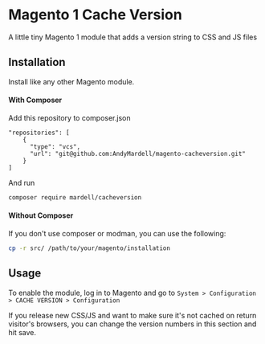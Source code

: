 # Magento 1 Cache Version
A little tiny Magento 1 module that adds a version string to CSS and JS files

## Installation
Install like any other Magento module.

#### With Composer

Add this repository to composer.json

```
"repositories": [
    {
      "type": "vcs",
      "url": "git@github.com:AndyMardell/magento-cacheversion.git"
    }
]
```
And run
```bash
composer require mardell/cacheversion
```

#### Without Composer

If you don't use composer or modman, you can use the following:

```bash
cp -r src/ /path/to/your/magento/installation
```

## Usage

To enable the module, log in to Magento and go to `System > Configuration > CACHE VERSION > Configuration`

If you release new CSS/JS and want to make sure it's not cached on return visitor's browsers, you can change the version numbers in this section and hit save.
